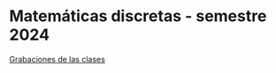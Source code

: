 # Matemáticas discretas - semestre 2024

[Grabaciones de las clases](https://drive.google.com/drive/folders/10xJ4yVeJXeijO4PSKNxtRljFtA55Audu?usp=sharing)
